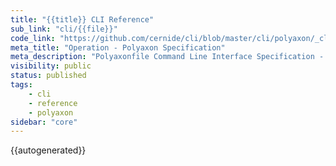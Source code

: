 ```yaml
---
title: "{{title}} CLI Reference"
sub_link: "cli/{{file}}"
code_link: "https://github.com/cernide/cli/blob/master/cli/polyaxon/_cli/{{file}}.py"
meta_title: "Operation - Polyaxon Specification"
meta_description: "Polyaxonfile Command Line Interface Specification - {{title}} CLI Reference."
visibility: public
status: published
tags:
    - cli
    - reference
    - polyaxon
sidebar: "core"
---
```


{{autogenerated}}
